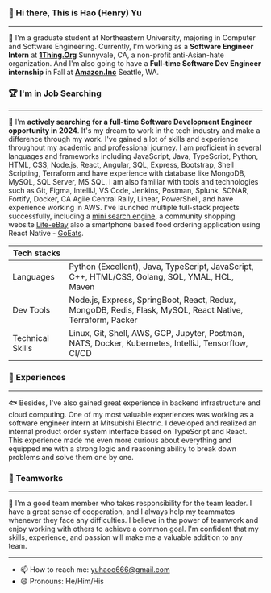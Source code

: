 ### 👋 Hi there, This is Hao (Henry) Yu
----------------------

🌲 I'm a graduate student at Northeastern University, majoring in Computer and Software Engineering. Currently, I'm working as a **Software Engineer Intern** at **[1Thing.Org](https://www.1thing.org/)** Sunnyvale, CA, a non-profit anti-Asian-hate organization. And I'm also going to have a **Full-time Software Dev Engineer internship** in Fall at **[Amazon.Inc](https://www.aboutamazon.com/)** Seattle, WA. 


### 🏆 I'm in Job Searching
----------------------

🥳 I'm **actively searching for a full-time Software Development Engineer opportunity in 2024**. It's my dream to work in the tech industry and make a difference through my work. I've gained a lot of skills and experience throughout my academic and professional journey. I am proficient in several languages and frameworks including JavaScript, Java, TypeScript, Python, HTML, CSS, Node.js, React, Angular, SQL, Express, Bootstrap, Shell Scripting, Terraform and have experience with database like MongoDB, MySQL, SQL Server, MS SQL. I am also familiar with tools and technologies such as Git, Figma, IntelliJ, VS Code, Jenkins, Postman, Splunk, SONAR, Fortify, Docker, CA Agile Central Rally, Linear, PowerShell, and have experience working in AWS. I've launched multiple full-stack projects successfully, including a [mini search engine](https://github.com/Hao6666666/mini_msearch), a community shopping website [Lite-eBay](https://github.com/Hao6666666/Lite_eBay) also a smartphone based food ordering application using React Native - [GoEats](https://github.com/Hao6666666/GoEats).

| Tech stacks         |  |
|----------------------|--------------------------------------------------------|
| Languages            | Python (Excellent), Java, TypeScript, JavaScript, C++, HTML/CSS, Golang, SQL, YMAL, HCL, Maven                        |
| Dev Tools                | Node.js, Express, SpringBoot, React, Redux, MongoDB, Redis, Flask, MySQL, React Native, Terraform, Packer                        |
| Technical Skills | Linux, Git, Shell, AWS, GCP, Jupyter, Postman, NATS, Docker, Kubernetes, IntelliJ, Tensorflow, CI/CD                  |

### 🔰 Experiences
----------------------
🐟 Besides, I've also gained great experience in backend infrastructure and cloud computing. One of my most valuable experiences was working as a software engineer intern at Mitsubishi Electric. I developed and realized an internal product order system interface based on TypeScript and React. This experience made me even more curious about everything and equipped me with a strong logic and reasoning ability to break down problems and solve them one by one.


### 🫡 Teamworks
----------------------

💪 I'm a good team member who takes responsibility for the team leader. I have a great sense of cooperation, and I always help my teammates whenever they face any difficulties. I believe in the power of teamwork and enjoy working with others to achieve a common goal. I'm confident that my skills, experience, and passion will make me a valuable addition to any team.


----------------------
- 📫 How to reach me: [yuhaoo666@gmail.com](yuhaoo666@gmail.com)
- 😄 Pronouns: He/Him/His
